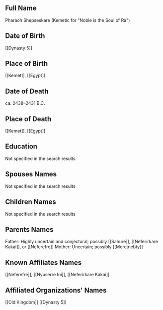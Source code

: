 ## Full Name
Pharaoh Shepseskare (Kemetic for "Noble is the Soul of Ra")

## Date of Birth
[[Dynasty 5]]

## Place of Birth
[[Kemet]], [[Egypt]]

## Date of Death
ca. 2438–2431 B.C.

## Place of Death
[[Kemet]], [[Egypt]]

## Education
Not specified in the search results

## Spouses Names
Not specified in the search results

## Children Names
Not specified in the search results

## Parents Names
Father: Highly uncertain and conjectural; possibly [[Sahure]], [[Neferirkare Kakai]], or [[Neferefre]]
Mother: Uncertain; possibly [[Meretnebty]]

## Known Affiliates Names
[[Neferefre]], [[Nyuserre Ini]], [[Neferirkare Kakai]]

## Affiliated Organizations' Names
[[Old Kingdom]]
[[Dynasty 5]]